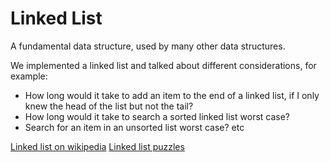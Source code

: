 # Linked List

A fundamental data structure, used by many other data structures.

We implemented a linked list and talked about different considerations, for example:
* How long would it take to add an item to the end of a linked list, if I only knew the head of the list but not the tail?
* How long would it take to search a sorted linked list worst case?
* Search for an item in an unsorted list worst case?
etc

[Linked list on wikipedia](https://en.wikipedia.org/wiki/Linked_list)
[Linked list puzzles](http://www.geeksforgeeks.org/data-structures/linked-list/)

